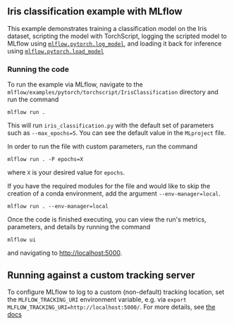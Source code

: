 ## Iris classification example with MLflow

This example demonstrates training a classification model on the Iris dataset, scripting the model with TorchScript, logging the
scripted model to MLflow using
[`mlflow.pytorch.log_model`](https://mlflow.org/docs/latest/python_api/mlflow.pytorch.html#mlflow.pytorch.log_model), and
loading it back for inference using
[`mlflow.pytorch.load_model`](https://mlflow.org/docs/latest/python_api/mlflow.pytorch.html#mlflow.pytorch.load_model)

### Running the code

To run the example via MLflow, navigate to the `mlflow/examples/pytorch/torchscript/IrisClassification` directory and run the command

```
mlflow run .
```

This will run `iris_classification.py` with the default set of parameters such as `--max_epochs=5`. You can see the default value in the `MLproject` file.

In order to run the file with custom parameters, run the command

```
mlflow run . -P epochs=X
```

where `X` is your desired value for `epochs`.

If you have the required modules for the file and would like to skip the creation of a conda environment, add the argument `--env-manager=local`.

```
mlflow run . --env-manager=local
```

Once the code is finished executing, you can view the run's metrics, parameters, and details by running the command

```
mlflow ui
```

and navigating to [http://localhost:5000](http://localhost:5000).

## Running against a custom tracking server

To configure MLflow to log to a custom (non-default) tracking location, set the `MLFLOW_TRACKING_URI` environment variable, e.g. via `export MLFLOW_TRACKING_URI=http://localhost:5000/`. For more details, see [the docs](https://mlflow.org/docs/latest/tracking.html#where-runs-are-recorded)
